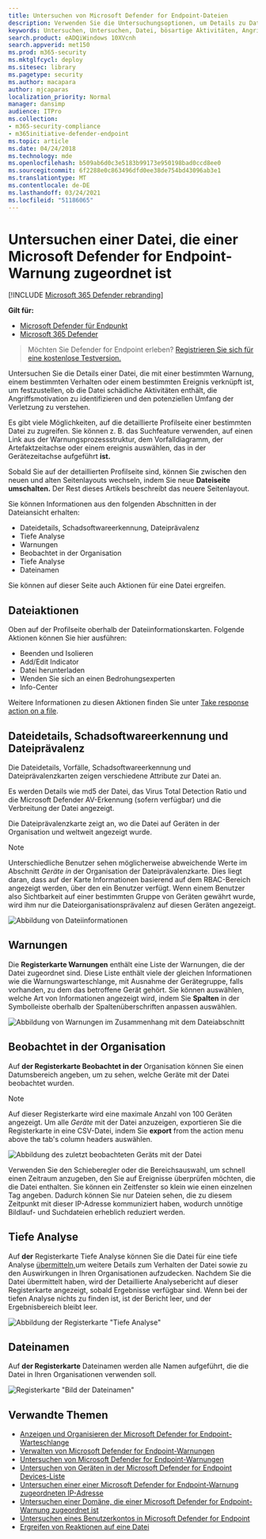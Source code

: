 ```yaml
---
title: Untersuchen von Microsoft Defender for Endpoint-Dateien
description: Verwenden Sie die Untersuchungsoptionen, um Details zu Dateien zu erhalten, die Warnungen, Verhaltensweisen oder Ereignissen zugeordnet sind.
keywords: Untersuchen, Untersuchen, Datei, bösartige Aktivitäten, Angriffsmotivation, tiefe Analyse, detaillierter Analysebericht
search.product: eADQiWindows 10XVcnh
search.appverid: met150
ms.prod: m365-security
ms.mktglfcycl: deploy
ms.sitesec: library
ms.pagetype: security
ms.author: macapara
author: mjcaparas
localization_priority: Normal
manager: dansimp
audience: ITPro
ms.collection:
- m365-security-compliance
- m365initiative-defender-endpoint
ms.topic: article
ms.date: 04/24/2018
ms.technology: mde
ms.openlocfilehash: b509ab6d0c3e5183b99173e950198bad0ccd8ee0
ms.sourcegitcommit: 6f2288e0c863496dfd0ee38de754bd43096ab3e1
ms.translationtype: MT
ms.contentlocale: de-DE
ms.lasthandoff: 03/24/2021
ms.locfileid: "51186065"
---
```

# <a name="investigate-a-file-associated-with-a-microsoft-defender-for-endpoint-alert"></a>Untersuchen einer Datei, die einer Microsoft Defender for Endpoint-Warnung zugeordnet ist

[!INCLUDE [Microsoft 365 Defender rebranding](../../includes/microsoft-defender.md)]

**Gilt für:**
- [Microsoft Defender für Endpunkt](https://go.microsoft.com/fwlink/p/?linkid=2154037)
- [Microsoft 365 Defender](https://go.microsoft.com/fwlink/?linkid=2118804)


>Möchten Sie Defender for Endpoint erleben? [Registrieren Sie sich für eine kostenlose Testversion.](https://www.microsoft.com/microsoft-365/windows/microsoft-defender-atp?ocid=docs-wdatp-investigatefiles-abovefoldlink)

Untersuchen Sie die Details einer Datei, die mit einer bestimmten Warnung, einem bestimmten Verhalten oder einem bestimmten Ereignis verknüpft ist, um festzustellen, ob die Datei schädliche Aktivitäten enthält, die Angriffsmotivation zu identifizieren und den potenziellen Umfang der Verletzung zu verstehen.

Es gibt viele Möglichkeiten, auf die detaillierte Profilseite einer bestimmten Datei zu zugreifen. Sie können z. B. das Suchfeature verwenden, auf einen Link aus der Warnungsprozessstruktur, dem Vorfalldiagramm, der Artefaktzeitachse oder einem ereignis auswählen, das in der Gerätezeitachse aufgeführt **ist.**

Sobald Sie auf der detaillierten Profilseite sind, können Sie zwischen den neuen und alten Seitenlayouts wechseln, indem Sie neue **Dateiseite umschalten.** Der Rest dieses Artikels beschreibt das neuere Seitenlayout.

Sie können Informationen aus den folgenden Abschnitten in der Dateiansicht erhalten:

- Dateidetails, Schadsoftwareerkennung, Dateiprävalenz
- Tiefe Analyse
- Warnungen
- Beobachtet in der Organisation
- Tiefe Analyse
- Dateinamen

Sie können auf dieser Seite auch Aktionen für eine Datei ergreifen.

## <a name="file-actions"></a>Dateiaktionen

Oben auf der Profilseite oberhalb der Dateiinformationskarten. Folgende Aktionen können Sie hier ausführen:

- Beenden und Isolieren
- Add/Edit Indicator
- Datei herunterladen
- Wenden Sie sich an einen Bedrohungsexperten
- Info-Center

Weitere Informationen zu diesen Aktionen finden Sie unter [Take response action on a file](respond-file-alerts.md).

## <a name="file-details-malware-detection-and-file-prevalence"></a>Dateidetails, Schadsoftwareerkennung und Dateiprävalenz

Die Dateidetails, Vorfälle, Schadsoftwareerkennung und Dateiprävalenzkarten zeigen verschiedene Attribute zur Datei an.

Es werden Details wie md5 der Datei, das Virus Total Detection Ratio und die Microsoft Defender AV-Erkennung (sofern verfügbar) und die Verbreitung der Datei angezeigt.

Die Dateiprävalenzkarte zeigt an, wo die Datei auf Geräten in der Organisation und weltweit angezeigt wurde. 

> [!NOTE] 
> Unterschiedliche Benutzer sehen möglicherweise abweichende Werte im Abschnitt *Geräte in* der Organisation der Dateiprävalenzkarte. Dies liegt daran, dass auf der Karte Informationen basierend auf dem RBAC-Bereich angezeigt werden, über den ein Benutzer verfügt. Wenn einem Benutzer also Sichtbarkeit auf einer bestimmten Gruppe von Geräten gewährt wurde, wird ihm nur die Dateiorganisationsprävalenz auf diesen Geräten angezeigt.

![Abbildung von Dateiinformationen](images/atp-file-information.png)

## <a name="alerts"></a>Warnungen

Die **Registerkarte Warnungen** enthält eine Liste der Warnungen, die der Datei zugeordnet sind. Diese Liste enthält viele der gleichen Informationen wie die Warnungswarteschlange, mit Ausnahme der Gerätegruppe, falls vorhanden, zu dem das betroffene Gerät gehört. Sie können auswählen, welche Art von Informationen angezeigt wird, indem Sie **Spalten** in der Symbolleiste oberhalb der Spaltenüberschriften anpassen auswählen.

![Abbildung von Warnungen im Zusammenhang mit dem Dateiabschnitt](images/atp-alerts-related-to-file.png)

## <a name="observed-in-organization"></a>Beobachtet in der Organisation

Auf **der Registerkarte Beobachtet in der** Organisation können Sie einen Datumsbereich angeben, um zu sehen, welche Geräte mit der Datei beobachtet wurden.

>[!NOTE]
>Auf dieser Registerkarte wird eine maximale Anzahl von 100 Geräten angezeigt. Um alle _Geräte_ mit der Datei anzuzeigen, exportieren Sie die Registerkarte in eine CSV-Datei, indem Sie **export** from the action menu above the tab's column headers auswählen.

![Abbildung des zuletzt beobachteten Geräts mit der Datei](images/atp-observed-machines.png)

Verwenden Sie den Schieberegler oder die Bereichsauswahl, um schnell einen Zeitraum anzugeben, den Sie auf Ereignisse überprüfen möchten, die die Datei enthalten. Sie können ein Zeitfenster so klein wie einen einzelnen Tag angeben. Dadurch können Sie nur Dateien sehen, die zu diesem Zeitpunkt mit dieser IP-Adresse kommuniziert haben, wodurch unnötige Bildlauf- und Suchdateien erheblich reduziert werden.

## <a name="deep-analysis"></a>Tiefe Analyse

Auf **der** Registerkarte Tiefe Analyse können Sie die Datei für eine tiefe Analyse [übermitteln,](respond-file-alerts.md#deep-analysis)um weitere Details zum Verhalten der Datei sowie zu den Auswirkungen in Ihren Organisationen aufzudecken. Nachdem Sie die Datei übermittelt haben, wird der Detaillierte Analysebericht auf dieser Registerkarte angezeigt, sobald Ergebnisse verfügbar sind. Wenn bei der tiefen Analyse nichts zu finden ist, ist der Bericht leer, und der Ergebnisbereich bleibt leer.

![Abbildung der Registerkarte "Tiefe Analyse"](images/submit-file.png)

## <a name="file-names"></a>Dateinamen

Auf **der Registerkarte** Dateinamen werden alle Namen aufgeführt, die die Datei in Ihren Organisationen verwenden soll.

![Registerkarte "Bild der Dateinamen"](images/atp-file-names.png)

## <a name="related-topics"></a>Verwandte Themen

- [Anzeigen und Organisieren der Microsoft Defender for Endpoint-Warteschlange](alerts-queue.md)
- [Verwalten von Microsoft Defender for Endpoint-Warnungen](manage-alerts.md)
- [Untersuchen von Microsoft Defender for Endpoint-Warnungen](investigate-alerts.md)
- [Untersuchen von Geräten in der Microsoft Defender for Endpoint Devices-Liste](investigate-machines.md)
- [Untersuchen einer einer Microsoft Defender for Endpoint-Warnung zugeordneten IP-Adresse](investigate-ip.md)
- [Untersuchen einer Domäne, die einer Microsoft Defender for Endpoint-Warnung zugeordnet ist](investigate-domain.md)
- [Untersuchen eines Benutzerkontos in Microsoft Defender for Endpoint](investigate-user.md)
- [Ergreifen von Reaktionen auf eine Datei](respond-file-alerts.md)
